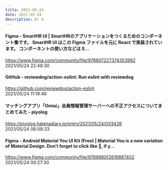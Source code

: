 ```yaml
---
title: 2021-05-24
date: 2021-05-24
description: B! 4
---
```


#### Figma - SmartHR UI | SmartHRのアプリケーションをつくるためのコンポーネント集です。 SmartHR UI はこの Figma ファイルを元に React で実装されています。 コンポーネントの使い方などは S...
https://www.figma.com/community/file/978607227374353992<br>
2021/05/24 22:48:30<br>


#### GitHub - reviewdog/action-eslint: Run eslint with reviewdog
https://github.com/reviewdog/action-eslint<br>
2021/05/24 11:19:46<br>


#### マッチングアプリ「Omiai」会員情報管理サーバーへの不正アクセスについてまとめてみた - piyolog
https://piyolog.hatenadiary.jp/entry/2021/05/24/033426<br>
2021/05/24 06:09:33<br>


#### Figma - Android Material You UI Kit (Free) | Material You is a new variation of Material Design. Don’t forget to click like 🧡, if y...
https://www.figma.com/community/file/976668012616887402<br>
2021/05/24 00:27:30<br>


